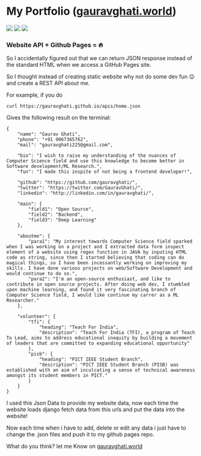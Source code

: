 # My Portfolio ([gauravghati.world](http://gauravghati.world))

![](https://img.shields.io/badge/Gaurav-Ghati-red)
![](https://img.shields.io/github/languages/top/gauravghati/gauravghati.github.io)
![](https://img.shields.io/github/last-commit/gauravghati/gauravghati.github.io)

### Website API + Github Pages = :fire:

So I accidentally figured out that we can return JSON response instead of the standard HTML when we access a GitHub Pages site.

So I thought instead of creating static website why not do some dev fun 😉 and create a REST API about me.

For example, if you do

    curl https://gauravghati.github.io/apis/home.json

Gives the following result on the terminal:

    {
        "name": "Gaurav Ghati",
        "phone": "+91 9067365762",
        "mail": "gauravghati225@gmail.com",

        "bio": "I wish to raise my understanding of the nuances of Computer Science field and use this knowledge to become better in Software development/ML Research.",
        "fun": "I made this inspite of not being a frontend developer!",

        "github": "https://github.com/gauravghati/",
        "twitter": "https://twitter.com/GauravGhati/",
        "linkedin": "http://linkedin.com/in/gauravghati/",

        "main": {
            "field1": "Open Source",
            "field2": "Backend",
            "field3": "Deep Learning"
        },

        "aboutme": {
            "para1": "My interest towards Computer Science field sparked when I was working on a project and I extracted data form inspect element of a website using regex function in JAVA by inputing HTML code as string, since then I started believing that coding can do magical things, so I have been incessantly working on improving my skills. I have done various projects on web/Software Development and would continue to do so.",
            "para2": "I'm an open-source enthusiast, and like to contribute in open source projects. After doing web dev, I stumbled upon machine learning, and found it very fascinating branch of Computer Science field, I would like continue my carrer as a ML Researcher."
        },

        "volunteer": {
            "tfi": {
                "heading": "Teach For India",
                "description": "Teach For India (TFI), a program of Teach To Lead, aims to address educational inequity by building a movement of leaders that are committed to expanding educational opportunity"
            },
            "pisb": {
                "heading": "PICT IEEE Student Branch",
                "description": "PICT IEEE Student Branch (PISB) was established with an aim of inculcating a sense of technical awareness amongst its student members in PICT."
            }
        }
    }

I used this Json Data to provide my website data, now each time the website loads django fetch data from this urls and put the data into the website!

Now each time when i have to add, delete or edit any data i just have to change the .json files and push it to my github pages repo.

What do you think? let me Know on [gauravghati.world](http://gauravghati.world/)

